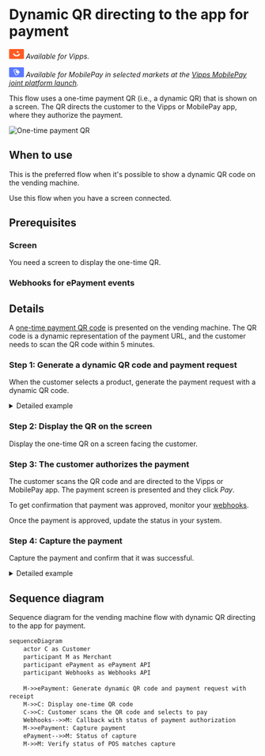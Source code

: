 <!-- START_METADATA
---
title: Dynamic QR directing to the app for payment
sidebar_label: Dynamic QR direct to the app for payment
sidebar_position: 10
hide_table_of_contents: false
pagination_next: null
pagination_prev: null
---

import REGISTERWEBHOOK from '../_common/_register_epayment_webhook.md'
import AUTHORIZEPAYMENT from '../_common/_customer_authorizes_epayment.md'

END_METADATA -->

# Dynamic QR directing to the app for payment

![Vipps](../images/vipps.png) *Available for Vipps.*

![MobilePay](../images/mp.png) *Available for MobilePay in selected markets at the [Vipps MobilePay joint platform launch](https://www.vippsmobilepay.com/about).*

This flow uses a one-time payment QR (i.e., a dynamic QR) that is shown on a screen.
The QR directs the customer to the Vipps or MobilePay app, where they authorize the payment.

![One-time payment QR](images/0_one_time_payment_qr.jpg)

## When to use

This is the preferred flow when it's possible to show a dynamic QR code on the vending machine.

Use this flow when you have a screen connected.

## Prerequisites

### Screen

You need a screen to display the one-time QR.

### Webhooks for ePayment events

<REGISTERWEBHOOK />


## Details

A [one-time payment QR code](https://developer.vippsmobilepay.com/docs/APIs/qr-api/vipps-qr-api/#one-time-payment-qr-codes)
is presented on the vending machine.
The QR code is a dynamic representation of the payment URL, and the customer needs to scan the QR code within 5 minutes.

### Step 1: Generate a dynamic QR code and payment request

When the customer selects a product, generate the payment request with a dynamic QR code.

<details>
<summary>Detailed example</summary>
<div>

To generate the dynamic QR code and associated payment request, specify `"userFlow": "QR"`.
You may also specify the `qrFormat` and `size` for the QR.

Specify `"customerInteraction": "CUSTOMER_PRESENT"`.

You can also include a receipt at this time.

Since the customer will scan from their phone, you don't need their phone number.
This payment command can do an app-switch and open their Vipps or MobilePay app with the payment request.

Here is an example HTTP POST:

[`POST:/epayment/v1/payments`](https://developer.vippsmobilepay.com/api/epayment#tag/CreatePayments/operation/createPayment)


With body:

```json
{
  "amount": {
    "value": 42924,
    "currency": "NOK"
  },
  "paymentMethod": {
    "type": "WALLET"
  },
  "customerInteraction": "CUSTOMER_PRESENT",
  "receipt":{
    "orderLines": [
      {
        "name": "Ear buds",
        "id": "21231211",
        "totalAmount": 42924,
        "totalAmountExcludingTax": 32193,
        "totalTaxAmount": 10731,
        "taxPercentage": 25,
      },
    ],
    "bottomLine": {
      "currency": "NOK",
      "posId": "vending_machine_12345",
      "receiptNumber": "0527013501"
    },
  },
  "reference": 2486791679658155992,
  "userFlow": "QR",
  "returnUrl": "http://example.com/redirect?reference=2486791679658155992",
  "paymentDescription": "Ear buds",
  "qrFormat": {
    "format": "IMAGE/SVG+XML",
    "size": 1024
  }
}
```

</div>
</details>

### Step 2: Display the QR on the screen

Display the one-time QR on a screen facing the customer.

### Step 3: The customer authorizes the payment

The customer scans the QR code and are directed to the Vipps or MobilePay app.
The payment screen is presented and they click *Pay*.

To get confirmation that payment was approved, monitor your
[webhooks](https://developer.vippsmobilepay.com/docs/APIs/webhooks-api).

Once the payment is approved, update the status in your system.

### Step 4: Capture the payment

Capture the payment and confirm that it was successful.

<details>
<summary>Detailed example</summary>
<div>

[`POST:/epayment/v1/payments/{reference}/capture`](/api/epayment/#tag/AdjustPayments/operation/capturePayment)

With body:

```json
{
  "modificationAmount": {
    "value": 42924,
    "currency": "NOK"
  }
}
```

</div>
</details>

## Sequence diagram

Sequence diagram for the vending machine flow with dynamic QR directing to the app for payment.

``` mermaid
sequenceDiagram
    actor C as Customer
    participant M as Merchant
    participant ePayment as ePayment API
    participant Webhooks as Webhooks API

    M->>ePayment: Generate dynamic QR code and payment request with receipt
    M->>C: Display one-time QR code
    C->>C: Customer scans the QR code and selects to pay
    Webhooks-->>M: Callback with status of payment authorization
    M->>ePayment: Capture payment
    ePayment-->>M: Status of capture
    M->>M: Verify status of POS matches capture
```
